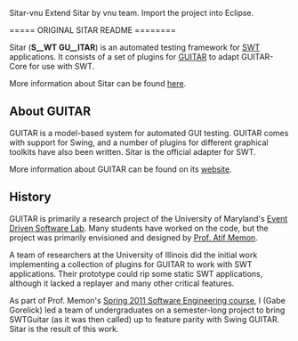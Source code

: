 Sitar-vnu
Extend Sitar by vnu team.
Import the project into Eclipse.

===== ORIGINAL SITAR README ========

Sitar (__S__WT GU__ITAR__) is an automated testing framework for [SWT](http://eclipse.org/swt) applications. 
It consists of a set of plugins for [GUITAR](http://guitar.sourceforge.net) to adapt GUITAR-Core for use with SWT.

More information about Sitar can be found [here](http://sourceforge.net/apps/mediawiki/guitar/index.php?title=Sitar).

About GUITAR
------------

GUITAR is a model-based system for automated GUI testing. GUITAR comes with support for Swing, and a number of plugins 
for different graphical toolkits have also been written. Sitar is the official adapter for SWT. 

More information about GUITAR can be found on its 
[website](http://sourceforge.net/apps/mediawiki/guitar/index.php?title=GUITAR_Home_Page).

History
-------

GUITAR is primarily a research project of the University of Maryland's 
[Event Driven Software Lab](http://www.cs.umd.edu/~atif/edsl). Many students have worked on the code, but the project 
was primarily envisioned and designed by [Prof. Atif Memon](http://www.cs.umd.edu/~atif). 

A team of researchers at the University of Illinois did the initial work implementing a collection of plugins for GUITAR 
to work with SWT applications. Their prototype could rip some static SWT applications, although it lacked a replayer and 
many other critical features. 

As part of Prof. Memon's [Spring 2011 Software Engineering course](http://www.cs.umd.edu/~atif/Teaching/Spring2011), I 
(Gabe Gorelick) led a team of undergraduates on a semester-long project to bring SWTGuitar (as it was then called) up to 
feature parity with Swing GUITAR. Sitar is the result of this work.